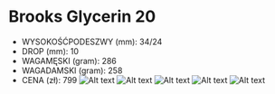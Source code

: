 # Brooks Glycerin 20
- WYSOKOŚĆPODESZWY (mm): 34/24
- DROP (mm): 10
- WAGAMĘSKI (gram): 286
- WAGADAMSKI (gram): 258
- CENA (zł): 799
![Alt text](https://www.bmcsports.ie/images/brooks-womens-glycerin-20-black-running-shoes-p38185-162087_image.jpg)
![Alt text](https://www.roadrunningreview.com/Brooks-Glycerin-20_1920_2_100983.jpg)
![Alt text](https://images.rogansshoes.com/t_1000/BR_120369_4782.JPG)
![Alt text](https://elliottsboots.sirv.com/Images/Brooks/BR110382-070.jpg)
![Alt text](https://www.cosmossport.gr/2518729-product_large/brooks-glycerin-20-black-blackened-pearl-fiery-red.jpg)
